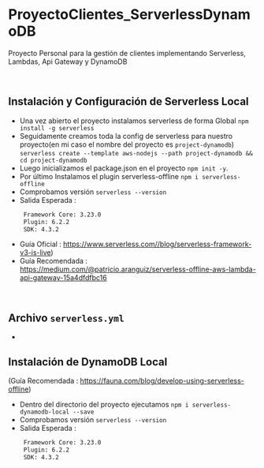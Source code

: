 # ProyectoClientes_ServerlessDynamoDB
Proyecto Personal para la gestión de clientes implementando Serverless, Lambdas, Api Gateway y DynamoDB

</hr>

</br>   

## Instalación y Configuración de Serverless Local
* Una vez abierto el proyecto instalamos  serverless de forma Global `npm install -g serverless`
* Seguidamente creamos toda la config de serverless para nuestro proyecto(en mi caso el nombre del proyecto es `project-dynamodb`) `serverless create --template aws-nodejs --path project-dynamodb && cd project-dynamodb`
* Luego inicializamos el package.json en el proyecto `npm init -y`.
* Por último Instalamos el plugin serverless-offline `npm i serverless-offline`
* Comprobamos versión `serverless --version`
* Salida Esperada : 
   ``` cmd
    Framework Core: 3.23.0
    Plugin: 6.2.2
    SDK: 4.3.2

   ```
* Guía Oficial : https://www.serverless.com//blog/serverless-framework-v3-is-live)   
* Guía Recomendada : https://medium.com/@patricio.aranguiz/serverless-offline-aws-lambda-api-gateway-15a4dfdfbc16   
   
</br>


## Archivo `serverless.yml` 
* 
   
## Instalación de DynamoDB Local
(Guía Recomendada : https://fauna.com/blog/develop-using-serverless-offline)
* Dentro del directorio del proyecto ejecutamos `npm i serverless-dynamodb-local --save`
* Comprobamos versión `serverless --version`
* Salida Esperada : 
   ``` cmd
    Framework Core: 3.23.0
    Plugin: 6.2.2
    SDK: 4.3.2

   ```
</br>   
